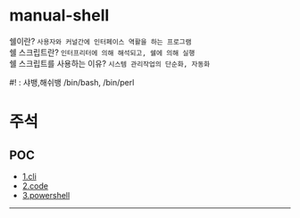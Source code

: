 # manual-shell
쉘이란? `사용자와 커널간에 인터페이스 역활을 하는 프로그램`   
쉘 스크립트란? `인터프리터에 의해 해석되고, 쉘에 의해 실행`   
쉘 스크립트를 사용하는 이유? `시스템 관리작업의 단순화, 자동화`   

#! : 샤뱅,해쉬뱅 /bin/bash, /bin/perl
#
# 주석

## POC
- [1.cli](#)
- [2.code](#)
- [3.powershell](#)

---

